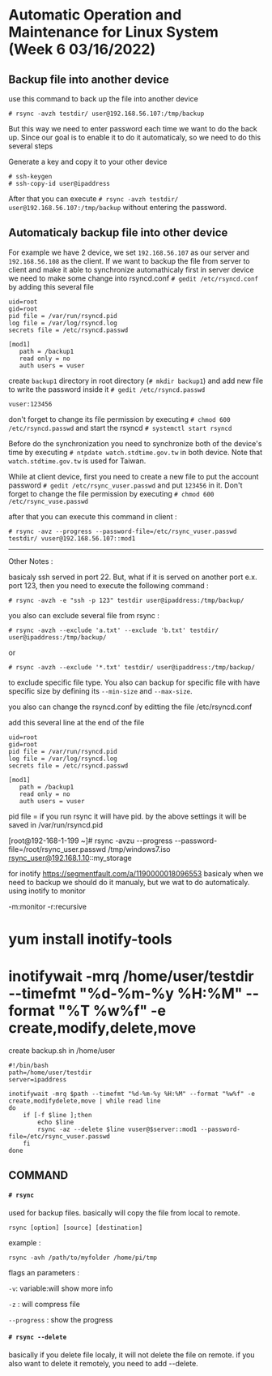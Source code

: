 # Automatic Operation and Maintenance for Linux System (Week 6 03/16/2022)

## Backup file into another device

use this command to back up the file into another device

```
# rsync -avzh testdir/ user@192.168.56.107:/tmp/backup
```

But this way we need to enter password each time we want to do the back up. Since our goal is to enable it to do it automaticaly, so we need to do this several steps

Generate a key and copy it to your other device

```
# ssh-keygen
# ssh-copy-id user@ipaddress
```

After that you can execute `# rsync -avzh testdir/ user@192.168.56.107:/tmp/backup` without entering the password.

## Automaticaly backup file into other device
For example we have 2 device, we set `192.168.56.107` as our server and `192.168.56.108` as the client. If we want to backup the file from server to client and make it able to synchronize automathicaly first in server device we need to make some change into rsyncd.conf `# gedit /etc/rsyncd.conf` by adding this several file

```
uid=root
gid=root
pid file = /var/run/rsyncd.pid
log file = /var/log/rsyncd.log
secrets file = /etc/rsyncd.passwd

[mod1]
   path = /backup1
   read only = no
   auth users = vuser
```

create `backup1` directory in root directory (`# mkdir backup1`) and add new file to write the password inside it `# gedit /etc/rsyncd.passwd`

```
vuser:123456
```

don't forget to change its file permission by executing `# chmod 600 /etc/rsyncd.passwd` and start the rsyncd `# systemctl start rsyncd`

Before do the synchronization you need to synchronize both of the device's time by executing `# ntpdate watch.stdtime.gov.tw` in both device. Note that `watch.stdtime.gov.tw` is used for Taiwan.

While at client device, first you need to create a new file to put the account password `# gedit /etc/rsync_vuser.passwd` and put `123456` in it. Don't forget to change the file permission by executing `# chmod 600 /etc/rsync_vuse.passwd`

after that you can execute this command in client :

```
# rsync -avz --progress --password-file=/etc/rsync_vuser.passwd testdir/ vuser@192.168.56.107::mod1
```

---

Other Notes :

basicaly ssh served in port 22. But, what if it is served on another port e.x. port 123, then you need to execute the following command :

`# rsync -avzh -e "ssh -p 123" testdir user@ipaddress:/tmp/backup/`

you also can exclude several file from rsync :

`# rsync -avzh --exclude 'a.txt' --exclude 'b.txt' testdir/ user@ipaddress:/tmp/backup/`

or

`# rsync -avzh --exclude '*.txt' testdir/ user@ipaddress:/tmp/backup/`

to exclude specific file type. You also can backup for specific file with have specific size by defining its `--min-size` and `--max-size`.

you also can change the rsyncd.conf by editting the file /etc/rsyncd.conf

add this several line at the end of the file
```
uid=root
gid=root
pid file = /var/run/rsyncd.pid
log file = /var/log/rsyncd.log
secrets file = /etc/rsyncd.passwd

[mod1]
   path = /backup1
   read only = no
   auth users = vuser
```

pid file = if you run rsync it will have pid. by the above settings it will be saved in /var/run/rsyncd.pid


[root@192-168-1-199 ~]# rsync -avzu --progress --password-file=/root/rsync_user.passwd /tmp/windows7.iso rsync_user@192.168.1.10::my_storage



for inotify
https://segmentfault.com/a/1190000018096553
basicaly when we need to backup we should do it manualy, but we wat to do automaticaly. using inotify to monitor

-m:monitor
-r:recursive

# yum install inotify-tools
# inotifywait -mrq /home/user/testdir --timefmt "%d-%m-%y %H:%M" --format "%T %w%f" -e create,modify,delete,move

create backup.sh in /home/user
```
#!/bin/bash
path=/home/user/testdir
server=ipaddress

inotifywait -mrq $path --timefmt "%d-%m-%y %H:%M" --format "%w%f" -e create,modifydelete,move | while read line
do
	if [-f $line ];then
		echo $line
		rsync -az --delete $line vuser@$server::mod1 --password-file=/etc/rsync_vuser.passwd
	fi
done
```

## COMMAND
#### `# rsync`
used for backup files. basically will copy the file from local to remote.

```
rsync [option] [source] [destination]
```

example :
```
rsync -avh /path/to/myfolder /home/pi/tmp
```

flags an parameters :

`-v`: variable:will show more info

`-z` : will compress file

`--progress` : show the progress

#### `# rsync --delete`
basically if you delete file localy, it will not delete the file on remote. if you also want to delete it remotely, you need to add --delete.